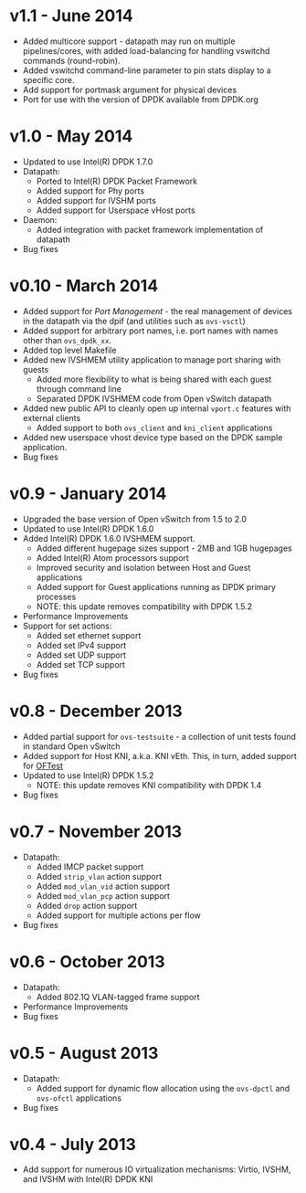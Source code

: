 # v1.1 - June 2014

- Added multicore support - datapath may run on multiple pipelines/cores,
  with added load-balancing for handling vswitchd commands (round-robin).
- Added vswitchd command-line parameter to pin stats display to a specific
  core.
- Add support for portmask argument for physical devices
- Port for use with the version of DPDK available from DPDK.org

# v1.0 - May 2014

- Updated to use Intel(R) DPDK 1.7.0
- Datapath:
  - Ported to Intel(R) DPDK Packet Framework
  - Added support for Phy ports
  - Added support for IVSHM ports
  - Added support for Userspace vHost ports
- Daemon:
  - Added integration with packet framework implementation of datapath
- Bug fixes

# v0.10 - March 2014

- Added support for *Port Management* - the real management of devices in the
  datapath via the dpif (and utilities such as `ovs-vsctl`)
- Added support for arbitrary port names, i.e. port names with names other
  than `ovs_dpdk_xx`.
- Added top level Makefile
- Added new IVSHMEM utility application to manage port sharing with guests
  - Added more flexibility to what is being shared with each guest through command line
  - Separated DPDK IVSHMEM code from Open vSwitch datapath
- Added new public API to cleanly open up internal `vport.c` features with external clients
  - Added support to both `ovs_client` and `kni_client` applications
- Added new userspace vhost device type based on the DPDK sample application.
- Bug fixes

# v0.9 - January 2014

- Upgraded the base version of Open vSwitch from 1.5 to 2.0
- Updated to use Intel(R) DPDK 1.6.0
- Added Intel(R) DPDK 1.6.0 IVSHMEM support.
  - Added different hugepage sizes support - 2MB and 1GB hugepages
  - Added Intel(R) Atom processors support
  - Improved security and isolation between Host and Guest applications
  - Added support for Guest applications running as DPDK primary processes
  - NOTE: this update removes compatibility with DPDK 1.5.2
- Performance Improvements
- Support for set actions:
  - Added set ethernet support
  - Added set IPv4 support
  - Added set UDP support
  - Added set TCP support
- Bug fixes

# v0.8 - December 2013

- Added partial support for `ovs-testsuite` - a collection of unit tests found in standard Open vSwitch
- Added support for Host KNI, a.k.a. KNI vEth. This, in turn, added support for [OFTest](http://www.projectfloodlight.org/oftest/)
- Updated to use Intel(R) DPDK 1.5.2
  - NOTE: this update removes KNI compatibility with DPDK 1.4
- Bug fixes

# v0.7 - November 2013

- Datapath:
  - Added IMCP packet support
  - Added `strip_vlan` action support
  - Added `mod_vlan_vid` action support
  - Added `mod_vlan_pcp` action support
  - Added `drop` action support
  - Added support for multiple actions per flow
- Bug fixes

# v0.6 - October 2013

- Datapath:
  - Added 802.1Q VLAN-tagged frame support
- Performance Improvements
- Bug fixes

# v0.5 - August 2013

- Datapath:
  - Added support for dynamic flow allocation using the `ovs-dpctl` and `ovs-ofctl` applications
- Bug fixes

# v0.4 - July 2013

- Add support for numerous IO virtualization mechanisms: Virtio, IVSHM, and IVSHM with Intel(R) DPDK KNI
